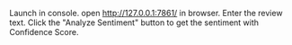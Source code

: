 Launch in console.
open http://127.0.0.1:7861/ in browser.
Enter the review text. Click the "Analyze Sentiment" button to get the sentiment with Confidence Score.
